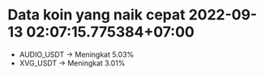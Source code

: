 # Data koin yang naik cepat 2022-09-13 02:07:15.775384+07:00

* AUDIO_USDT -> Meningkat 5.03%
* XVG_USDT -> Meningkat 3.01%
